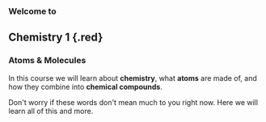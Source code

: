 ### Welcome to

## Chemistry 1 {.red}

### Atoms & Molecules

<slide/>

In this course we will learn about **chemistry**, what **atoms** are made of, and how they combine into **chemical compounds**.
<slide/>

Don't worry if these words don't mean much to you right now. Here we will learn all of this and more.
